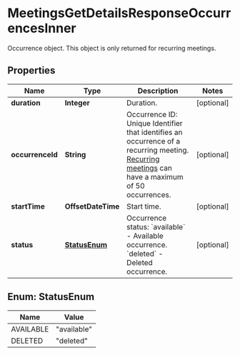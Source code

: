 

# MeetingsGetDetailsResponseOccurrencesInner

Occurrence object. This object is only returned for recurring meetings.

## Properties

| Name | Type | Description | Notes |
|------------ | ------------- | ------------- | -------------|
|**duration** | **Integer** | Duration. |  [optional] |
|**occurrenceId** | **String** | Occurrence ID: Unique Identifier that identifies an occurrence of a recurring meeting. [Recurring meetings](https://support.zoom.us/hc/en-us/articles/214973206-Scheduling-Recurring-Meetings) can have a maximum of 50 occurrences. |  [optional] |
|**startTime** | **OffsetDateTime** | Start time. |  [optional] |
|**status** | [**StatusEnum**](#StatusEnum) | Occurrence status:   &#x60;available&#x60; - Available occurrence.    &#x60;deleted&#x60; -  Deleted occurrence. |  [optional] |



## Enum: StatusEnum

| Name | Value |
|---- | -----|
| AVAILABLE | &quot;available&quot; |
| DELETED | &quot;deleted&quot; |



